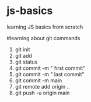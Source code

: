 # js-basics

learning JS basics from scratch

#learning about git commands

1. git init
2. git add
3. git status
4. git commit -m " first commit"
5. git commit -m " last commit"
6. git commit -m main
7. git remote add origin ..
8. git push -u origin main
